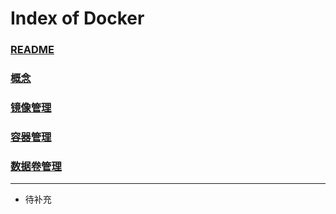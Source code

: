 # Index of Docker
### [README](../../README.md)
### [概念](01-概念.md)
### [镜像管理](02-镜像管理.md)
### [容器管理](03-容器管理.md)
### [数据卷管理](04-数据卷管理.md)
----------------
* 待补充